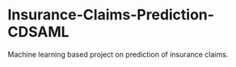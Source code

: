 # Insurance-Claims-Prediction-CDSAML
Machine learning based project on prediction of insurance claims.
